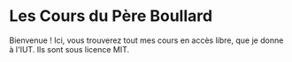 # Les Cours du Père Boullard

Bienvenue !
Ici, vous trouverez tout mes cours en accès libre, que je donne à l'IUT. Ils sont sous licence MIT.



